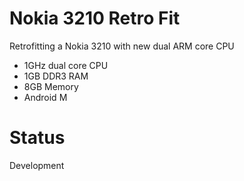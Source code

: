 # Nokia 3210 Retro Fit
Retrofitting a Nokia 3210 with new dual ARM core CPU

* 1GHz dual core CPU
* 1GB DDR3 RAM
* 8GB Memory
* Android M

# Status
Development
